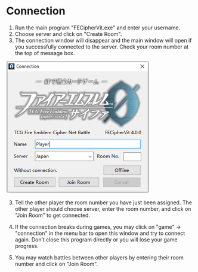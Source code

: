 # Connection

1. Run the main program "FECipherVit.exe" and enter your username.
2. Choose server and click on "Create Room".
3. The connection window will disappear and the main window will open if you successfully connected to the server. Check your room number at the top of message box.

![](connection.png)

3. Tell the other player the room number you have just been assigned. The other player should choose server, enter the room number, and click on "Join Room" to get connected.

4. If the connection breaks during games, you may click on "game" → "connection" in the menu bar to open this window and try to connect again. Don’t close this program directly or you will lose your game progress.

5. You may watch battles between other players by entering their room number and click on "Join Room".
